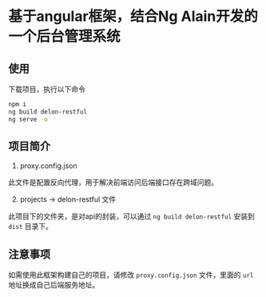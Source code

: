 # 基于angular框架，结合Ng Alain开发的一个后台管理系统

## 使用

下载项目，执行以下命令

```bash
npm i
ng build delon-restful
ng serve -o
```

## 项目简介

1. proxy.config.json

此文件是配置反向代理，用于解决前端访问后端接口存在跨域问题。

2. projects -> delon-restful 文件

此项目下的文件夹，是对api的封装，可以通过 `ng build delon-restful` 安装到 `dist` 目录下。

## 注意事项

如需使用此框架构建自己的项目，请修改 `proxy.config.json` 文件，里面的 `url` 地址换成自己后端服务地址。
